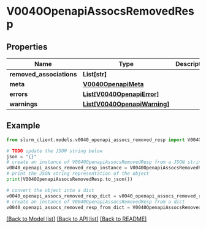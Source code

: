 # V0040OpenapiAssocsRemovedResp


## Properties

Name | Type | Description | Notes
------------ | ------------- | ------------- | -------------
**removed_associations** | **List[str]** |  | 
**meta** | [**V0040OpenapiMeta**](V0040OpenapiMeta.md) |  | [optional] 
**errors** | [**List[V0040OpenapiError]**](V0040OpenapiError.md) |  | [optional] 
**warnings** | [**List[V0040OpenapiWarning]**](V0040OpenapiWarning.md) |  | [optional] 

## Example

```python
from slurm_client.models.v0040_openapi_assocs_removed_resp import V0040OpenapiAssocsRemovedResp

# TODO update the JSON string below
json = "{}"
# create an instance of V0040OpenapiAssocsRemovedResp from a JSON string
v0040_openapi_assocs_removed_resp_instance = V0040OpenapiAssocsRemovedResp.from_json(json)
# print the JSON string representation of the object
print(V0040OpenapiAssocsRemovedResp.to_json())

# convert the object into a dict
v0040_openapi_assocs_removed_resp_dict = v0040_openapi_assocs_removed_resp_instance.to_dict()
# create an instance of V0040OpenapiAssocsRemovedResp from a dict
v0040_openapi_assocs_removed_resp_from_dict = V0040OpenapiAssocsRemovedResp.from_dict(v0040_openapi_assocs_removed_resp_dict)
```
[[Back to Model list]](../README.md#documentation-for-models) [[Back to API list]](../README.md#documentation-for-api-endpoints) [[Back to README]](../README.md)


